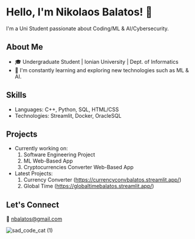 # Hello, I'm Nikolaos Balatos! 👋

I'm a Uni Student passionate about Coding/ML & AI/Cybersecurity. 

## About Me
- 🎓 Undergraduate Student | Ionian University | Dept. of Informatics
- 🌱 I'm constantly learning and exploring new technologies such as ML & AI.

## Skills

- Languages: C++, Python, SQL, HTML/CSS
- Technologies: Streamlit, Docker, OracleSQL

## Projects

- Currently working on:
  1) Software Engineering Project
  2) ML Web-Based App
  3) Cryptocurrencies Converter Web-Based App
- Latest Projects:
  1) Currency Converter (https://currencyconvbalatos.streamlit.app/)
  2) Global Time (https://globaltimebalatos.streamlit.app/)

## Let's Connect
🤝 nbalatos@gmail.com

![sad_code_cat (1)](https://github.com/NickBalatos/NickBalatos/assets/94397703/fc0a151a-bd11-4ad3-bc61-884d3d447d2a)


